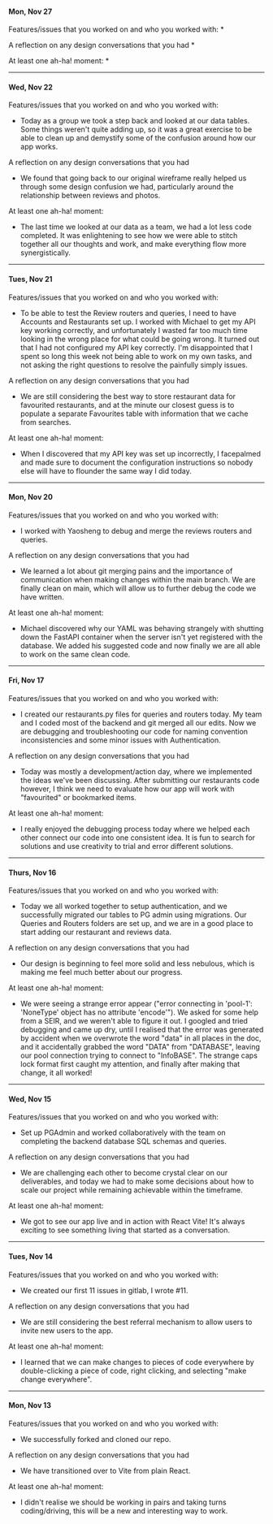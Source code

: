 #### Mon, Nov 27

Features/issues that you worked on and who you worked with:
* 

A reflection on any design conversations that you had
*

At least one ah-ha! moment:
*

---

#### Wed, Nov 22

Features/issues that you worked on and who you worked with:
* Today as a group we took a step back and looked at our data tables. Some things weren't quite adding up, so it was a great exercise to be able to clean up and demystify some of the confusion around how our app works. 

A reflection on any design conversations that you had
* We found that going back to our original wireframe really helped us through some design confusion we had, particularly around the relationship between reviews and photos. 

At least one ah-ha! moment:
* The last time we looked at our data as a team, we had a lot less code completed. It was enlightening to see how we were able to stitch together all our thoughts and work, and make everything flow more synergistically. 

---

#### Tues, Nov 21

Features/issues that you worked on and who you worked with:
* To be able to test the Review routers and queries, I need to have Accounts and Restaurants set up. I worked with Michael to get my API key working correctly, and unfortunately I wasted far too much time looking in the wrong place for what could be going wrong. It turned out that I had not configured my API key correctly. I'm disappointed that I spent so long this week not being able to work on my own tasks, and not asking the right questions to resolve the painfully simply issues.

A reflection on any design conversations that you had
* We are still considering the best way to store restaurant data for favourited restaurants, and at the minute our closest guess is to populate a separate Favourites table with information that we cache from searches.

At least one ah-ha! moment:
* When I discovered that my API key was set up incorrectly, I facepalmed and made sure to document the configuration instructions so nobody else will have to flounder the same way I did today.

---

#### Mon, Nov 20

Features/issues that you worked on and who you worked with:
* I worked with Yaosheng to debug and merge the reviews routers and queries.

A reflection on any design conversations that you had
* We learned a lot about git merging pains and the importance of communication when making changes within the main branch. We are finally clean on main, which will allow us to further debug the code we have written.

At least one ah-ha! moment:
* Michael discovered why our YAML was behaving strangely with shutting down the FastAPI container when the server isn't yet registered with the database. We added his suggested code and now finally we are all able to work on the same clean code.

---

#### Fri, Nov 17

Features/issues that you worked on and who you worked with:
* I created our restaurants.py files for queries and routers today. My team and I coded most of the backend and git merged all our edits. Now we are debugging and troubleshooting our code for naming convention inconsistencies and some minor issues with Authentication.

A reflection on any design conversations that you had
* Today was mostly a development/action day, where we implemented the ideas we've been discussing. After submitting our restaurants code however, I think we need to evaluate how our app will work with "favourited" or bookmarked items.

At least one ah-ha! moment:
* I really enjoyed the debugging process today where we helped each other connect our code into one consistent idea. It is fun to search for solutions and use creativity to trial and error different solutions.

---

#### Thurs, Nov 16

Features/issues that you worked on and who you worked with:
* Today we all worked together to setup authentication, and we successfully migrated our tables to PG admin using migrations. Our Queries and Routers folders are set up, and we are in a good place to start adding our restaurant and reviews data.

A reflection on any design conversations that you had
* Our design is beginning to feel more solid and less nebulous, which is making me feel much better about our progress.

At least one ah-ha! moment:
* We were seeing a strange error appear ("error connecting in 'pool-1': 'NoneType' object has no attribute 'encode'"). We asked for some help from a SEIR, and we weren't able to figure it out. I googled and tried debugging and came up dry, until I realised that the error was generated by accident when we overwrote the word "data" in all places in the doc, and it accidentally grabbed the word "DATA" from "DATABASE", leaving our pool connection trying to connect to "InfoBASE". The strange caps lock format first caught my attention, and finally after making that change, it all worked!

---

#### Wed, Nov 15

Features/issues that you worked on and who you worked with:
* Set up PGAdmin and worked collaboratively with the team on completing the backend database SQL schemas and queries.

A reflection on any design conversations that you had
* We are challenging each other to become crystal clear on our deliverables, and today we had to make some decisions about how to scale our project while remaining achievable within the timeframe.

At least one ah-ha! moment:
* We got to see our app live and in action with React Vite! It's always exciting to see something living that started as a conversation.

---

#### Tues, Nov 14

Features/issues that you worked on and who you worked with:
* We created our first 11 issues in gitlab, I wrote #11.

A reflection on any design conversations that you had
* We are still considering the best referral mechanism to allow users to invite new users to the app.

At least one ah-ha! moment:
* I learned that we can make changes to pieces of code everywhere by double-clicking a piece of code, right clicking, and selecting "make change everywhere".

---

#### Mon, Nov 13

Features/issues that you worked on and who you worked with:
* We successfully forked and cloned our repo.

A reflection on any design conversations that you had
* We have transitioned over to Vite from plain React.

At least one ah-ha! moment:
* I didn't realise we should be working in pairs and taking turns coding/driving, this will be a new and interesting way to work.
